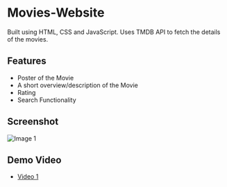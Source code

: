 # Movies-Website
Built using HTML, CSS and JavaScript. Uses TMDB API to fetch the details of the movies.

## Features
- Poster of the Movie
- A short overview/description of the Movie
- Rating
- Search Functionality

## Screenshot
![Image 1](https://drive.google.com/uc?export=view&id=1ufJcHBc42yC7UyjaPjVG4yM1tz14Ajlh)

## Demo Video
- [Video 1](https://drive.google.com/file/d/1y4gm4rSPS4NNY8DaDr_8qFlkw29G1y7J/view?usp=sharing)
